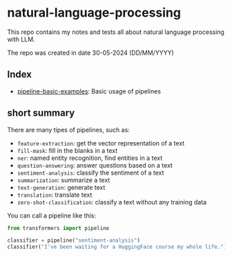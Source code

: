 # natural-language-processing

This repo contains my notes and tests all about natural language processing with LLM.

The repo was created in date 30-05-2024 (DD/MM/YYYY)

## Index
- [pipeline-basic-examples](pipeline-basic-examples.py): Basic usage of pipelines


## short summary

There are many tipes of pipelines, such as:
- `feature-extraction`: get the vector representation of a text
- `fill-mask`: fill in the blanks in a text
- `ner`: named entity recognition, find entities in a text
- `question-answering`: answer questions based on a text
- `sentiment-analysis`: classify the sentiment of a text
- `summarization`: summarize a text
- `text-generation`: generate text
- `translation`: translate text
- `zero-shot-classification`: classify a text without any training data

You can call a pipeline like this:
```python
from transformers import pipeline

classifier = pipeline("sentiment-analysis")
classifier("I've been waiting for a HuggingFace course my whole life.")
```
